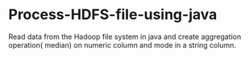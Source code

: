 # Process-HDFS-file-using-java
Read data from the Hadoop file system in java and create aggregation operation( median) on numeric column and mode in a string column.
